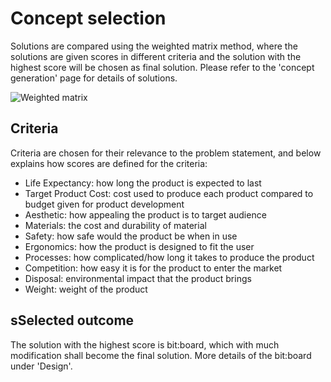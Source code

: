 # Concept selection
Solutions are compared using the weighted matrix method, where the solutions are given scores in different criteria and the solution with the highest score will be chosen as final solution. Please refer to the 'concept generation' page for details of solutions.

![Weighted matrix](https://raw.githubusercontent.com/t-tht/bitboard-docs/Images/selection.jpg)

## Criteria
Criteria are chosen for their relevance to the problem statement, and below explains how scores are defined for the criteria:
* Life Expectancy: how long the product is expected to last
* Target Product Cost: cost used to produce each product compared to budget given for product development
* Aesthetic: how appealing the product is to target audience
* Materials: the cost and durability of material
* Safety: how safe would the product be when in use
* Ergonomics: how the product is designed to fit the user
* Processes: how complicated/how long it takes to produce the product
* Competition: how easy it is for the product to enter the market
* Disposal: environmental impact that the product brings
* Weight: weight of the product

## sSelected outcome
The solution with the highest score is bit:board, which with much modification shall become the final solution. More details of the bit:board under 'Design'.

